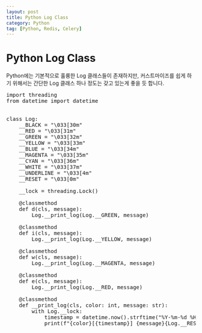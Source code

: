 ```yaml
---
layout: post
title: Python Log Class
category: Python
tag: [Python, Redis, Celery]
---
```


# Python Log Class

Python에는 기본적으로 훌륭한 Log 클래스들이 존재하지만, 커스트마이즈를 쉽게 하기 위해서는
간단한 Log 클래스 하나 정도는 갖고 있는게 좋을 듯 합니다.

<pre class="prettyprint">
import threading
from datetime import datetime


class Log:
    __BLACK = "\033[30m"
    __RED = "\033[31m"
    __GREEN = "\033[32m"
    __YELLOW = "\033[33m"
    __BLUE = "\033[34m"
    __MAGENTA = "\033[35m"
    __CYAN = "\033[36m"
    __WHITE = "\033[37m"
    __UNDERLINE = "\033[4m"
    __RESET = "\033[0m"

    __lock = threading.Lock()

    @classmethod
    def d(cls, message):
        Log.__print_log(Log.__GREEN, message)

    @classmethod
    def i(cls, message):
        Log.__print_log(Log.__YELLOW, message)

    @classmethod
    def w(cls, message):
        Log.__print_log(Log.__MAGENTA, message)

    @classmethod
    def e(cls, message):
        Log.__print_log(Log.__RED, message)

    @classmethod
    def __print_log(cls, color: int, message: str):
        with Log.__lock:
            timestamp = datetime.now().strftime("%Y-%m-%d %H:%M:%S.%f")
            print(f"{color}[{timestamp}] {message}{Log.__RESET}")

</pre>
